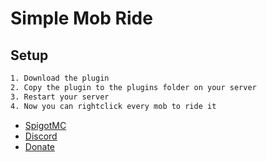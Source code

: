 # Simple Mob Ride

## Setup
```xml
1. Download the plugin
2. Copy the plugin to the plugins folder on your server
3. Restart your server
4. Now you can rightclick every mob to ride it
```

- [SpigotMC](soon...)
- [Discord](https://discord.gg/ahxyCMT8bM)
- [Donate](https://www.paypal.com/donate/?hosted_button_id=9WKETML4G9JHE)
